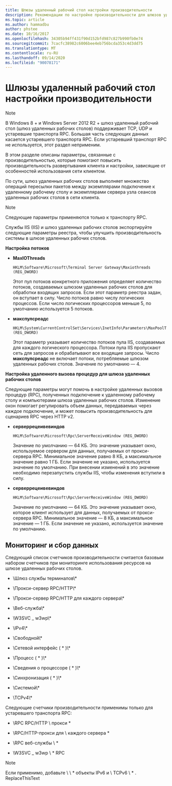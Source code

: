 ```yaml
---
title: Шлюзы удаленный рабочий стол настройки производительности
description: Рекомендации по настройке производительности для шлюзов удаленный рабочий стол
ms.topic: article
ms.author: hammadbu
author: phstee
ms.date: 10/16/2017
ms.openlocfilehash: 34305b94ff431f90d152bfd987c827b990fb0e74
ms.sourcegitcommit: 7cacfc38982c6006bee4eb756bcda353c4d3dd75
ms.translationtype: MT
ms.contentlocale: ru-RU
ms.lasthandoff: 09/14/2020
ms.locfileid: "90078171"
---
```

# <a name="performance-tuning-remote-desktop-gateways"></a>Шлюзы удаленный рабочий стол настройки производительности

> [!NOTE]
> В Windows 8 + и Windows Server 2012 R2 + шлюз удаленный рабочий стол (шлюз удаленных рабочих столов) поддерживает TCP, UDP и устаревшие транспорта RPC. Большая часть следующих данных касается устаревшего транспорта RPC. Если устаревший транспорт RPC не используется, этот раздел неприменим.

В этом разделе описаны параметры, связанные с производительностью, которые помогают повысить производительность развертывания клиента и настройки, зависящие от особенностей использования сети клиентом.

По сути, шлюз удаленных рабочих столов выполняет множество операций пересылки пакетов между экземплярами подключение к удаленному рабочему столу и экземплярами сервера узла сеансов удаленных рабочих столов в сети клиента.

> [!NOTE]
> Следующие параметры применяются только к транспорту RPC.

Службы IIS (IIS) и шлюз удаленных рабочих столов экспортируйте следующие параметры реестра, чтобы улучшить производительность системы в шлюзе удаленных рабочих столов.

**Настройка потоков**

-   **MaxIOThreads**

    ``` syntax
    HKLM\Software\Microsoft\Terminal Server Gateway\Maxiothreads (REG_DWORD)
    ```

    Этот пул потоков конкретного приложения определяет количество потоков, создаваемых шлюзом удаленных рабочих столов для обработки входящих запросов. Если этот параметр реестра задан, он вступает в силу. Число потоков равно числу логических процессов. Если число логических процессоров меньше 5, по умолчанию используется 5 потоков.

-   **макспулсреадс**

    ``` syntax
    HKLM\System\CurrentControlSet\Services\InetInfo\Parameters\MaxPoolThreads (REG_DWORD)
    ```

    Этот параметр указывает количество потоков пула IIS, создаваемых для каждого логического процессора. Потоки пула IIS пропускают сеть для запросов и обрабатывают все входящие запросы. Число **макспулсреадс** не включает потоки, потребляемые шлюзом удаленных рабочих столов. Значение по умолчанию — 4.

**Настройка удаленного вызова процедур для шлюза удаленных рабочих столов**

Следующие параметры могут помочь в настройке удаленных вызовов процедур (RPC), полученных подключение к удаленному рабочему столу и компьютерами шлюза удаленных рабочих столов. Изменение окон помогает регулировать объем данных, передаваемых через каждое подключение, и может повысить производительность для сценариев RPC через HTTP v2.

-   **серверрецеивевиндов**

    ``` syntax
    HKLM\Software\Microsoft\Rpc\ServerReceiveWindow (REG_DWORD)
    ```

    Значение по умолчанию — 64 КБ. Это значение указывает окно, используемое сервером для данных, получаемых от прокси-сервера RPC. Минимальное значение равно 8 КБ, а максимальное значение равно 1 ГБ. Если значение не указано, используется значение по умолчанию. При внесении изменений в это значение необходимо перезапустить службы IIS, чтобы изменения вступили в силу.

-   **серверрецеивевиндов**

    ``` syntax
    HKLM\Software\Microsoft\Rpc\ServerReceiveWindow (REG_DWORD)
    ```

    Значение по умолчанию — 64 КБ. Это значение указывает окно, которое клиент использует для данных, получаемых от прокси-сервера RPC. Минимальное значение — 8 КБ, а максимальное значение — 1 ГБ. Если значение не указано, используется значение по умолчанию.

## <a name="monitoring-and-data-collection"></a>Мониторинг и сбор данных

Следующий список счетчиков производительности считается базовым набором счетчиков при мониторинге использования ресурсов на шлюзе удаленных рабочих столов.

-   \\Шлюз службы терминалов\\\*

-   \\Прокси-сервер RPC/HTTP\\\*

-   \\Прокси-сервер RPC/HTTP для каждого сервера\\\*

-   \\Веб-служба\\\*

-   \\W3SVC \_ w3wp\\\*

-   \\IPv4\\\*

-   \\Свободной\\\*

-   \\Сетевой интерфейс ( \* )\\\*

-   \\Процесс ( \* )\\\*

-   \\Сведения о процессоре ( \* )\\\*

-   \\Синхронизация ( \* )\\\*

-   \\Системой\\\*

-   \\TCPv4\\\*

Следующие счетчики производительности применимы только для устаревшего транспорта RPC:

-   \\RPC RPC/HTTP \\ прокси \*

-   \\RPC/HTTP-прокси для \\ каждого сервера \*

-   \\RPC веб-службы \\ \*

-   \\W3SVC \_ w3wp \\ \* RPC

> [!NOTE]
> Если применимо, добавьте \\ \\ \* объекты IPv6 и \\ TCPv6 \\ \* . ReplaceThisText

